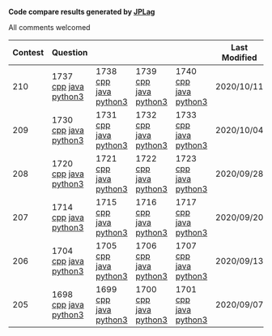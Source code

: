 **Code compare results generated by [JPLag](https://github.com/jplag/jplag)**

All comments welcomed

|Contest|Question||||Last Modified|
|-|-|-|-|-|-|
|210|1737 [cpp](https://feiteng.github.io/ContestResult/210/cppResult/1737/index.html) [java](https://feiteng.github.io/ContestResult/210/javaResult/1737/index.html) [python3](https://feiteng.github.io/ContestResult/210/python3Result/1737/index.html)|1738 [cpp](https://feiteng.github.io/ContestResult/210/cppResult/1738/index.html) [java](https://feiteng.github.io/ContestResult/210/javaResult/1738/index.html) [python3](https://feiteng.github.io/ContestResult/210/python3Result/1738/index.html)|1739 [cpp](https://feiteng.github.io/ContestResult/210/cppResult/1739/index.html) [java](https://feiteng.github.io/ContestResult/210/javaResult/1739/index.html) [python3](https://feiteng.github.io/ContestResult/210/python3Result/1739/index.html)|1740 [cpp](https://feiteng.github.io/ContestResult/210/cppResult/1740/index.html) [java](https://feiteng.github.io/ContestResult/210/javaResult/1740/index.html) [python3](https://feiteng.github.io/ContestResult/210/python3Result/1740/index.html)|2020/10/11|
|209|1730 [cpp](https://feiteng.github.io/ContestResult/209/cppResult/1730/index.html) [java](https://feiteng.github.io/ContestResult/209/javaResult/1730/index.html) [python3](https://feiteng.github.io/ContestResult/209/python3Result/1730/index.html)|1731 [cpp](https://feiteng.github.io/ContestResult/209/cppResult/1731/index.html) [java](https://feiteng.github.io/ContestResult/209/javaResult/1731/index.html) [python3](https://feiteng.github.io/ContestResult/209/python3Result/1731/index.html)|1732 [cpp](https://feiteng.github.io/ContestResult/209/cppResult/1732/index.html) [java](https://feiteng.github.io/ContestResult/209/javaResult/1732/index.html) [python3](https://feiteng.github.io/ContestResult/209/python3Result/1732/index.html)|1733 [cpp](https://feiteng.github.io/ContestResult/209/cppResult/1733/index.html) [java](https://feiteng.github.io/ContestResult/209/javaResult/1733/index.html) [python3](https://feiteng.github.io/ContestResult/209/python3Result/1733/index.html)|2020/10/04|
|208|1720 [cpp](https://feiteng.github.io/ContestResult/208/cppResult/1720/index.html) [java](https://feiteng.github.io/ContestResult/208/javaResult/1720/index.html) [python3](https://feiteng.github.io/ContestResult/208/python3Result/1720/index.html)|1721 [cpp](https://feiteng.github.io/ContestResult/208/cppResult/1721/index.html) [java](https://feiteng.github.io/ContestResult/208/javaResult/1721/index.html) [python3](https://feiteng.github.io/ContestResult/208/python3Result/1721/index.html)|1722 [cpp](https://feiteng.github.io/ContestResult/208/cppResult/1722/index.html) [java](https://feiteng.github.io/ContestResult/208/javaResult/1722/index.html) [python3](https://feiteng.github.io/ContestResult/208/python3Result/1722/index.html)|1723 [cpp](https://feiteng.github.io/ContestResult/208/cppResult/1723/index.html) [java](https://feiteng.github.io/ContestResult/208/javaResult/1723/index.html) [python3](https://feiteng.github.io/ContestResult/208/python3Result/1723/index.html)|2020/09/28|
|207|1714 [cpp](https://feiteng.github.io/ContestResult/207/cppResult/1714/index.html) [java](https://feiteng.github.io/ContestResult/207/javaResult/1714/index.html) [python3](https://feiteng.github.io/ContestResult/207/python3Result/1714/index.html)|1715 [cpp](https://feiteng.github.io/ContestResult/207/cppResult/1715/index.html) [java](https://feiteng.github.io/ContestResult/207/javaResult/1715/index.html) [python3](https://feiteng.github.io/ContestResult/207/python3Result/1715/index.html)|1716 [cpp](https://feiteng.github.io/ContestResult/207/cppResult/1716/index.html) [java](https://feiteng.github.io/ContestResult/207/javaResult/1716/index.html) [python3](https://feiteng.github.io/ContestResult/207/python3Result/1716/index.html)|1717 [cpp](https://feiteng.github.io/ContestResult/207/cppResult/1717/index.html) [java](https://feiteng.github.io/ContestResult/207/javaResult/1717/index.html) [python3](https://feiteng.github.io/ContestResult/207/python3Result/1717/index.html)|2020/09/20|
|206|1704 [cpp](https://feiteng.github.io/ContestResult/206/cppResult/1704/index.html) [java](https://feiteng.github.io/ContestResult/206/javaResult/1704/index.html) [python3](https://feiteng.github.io/ContestResult/206/python3Result/1704/index.html)|1705 [cpp](https://feiteng.github.io/ContestResult/206/cppResult/1705/index.html) [java](https://feiteng.github.io/ContestResult/206/javaResult/1705/index.html) [python3](https://feiteng.github.io/ContestResult/206/python3Result/1705/index.html)|1706 [cpp](https://feiteng.github.io/ContestResult/206/cppResult/1706/index.html) [java](https://feiteng.github.io/ContestResult/206/javaResult/1706/index.html) [python3](https://feiteng.github.io/ContestResult/206/python3Result/1706/index.html)|1707 [cpp](https://feiteng.github.io/ContestResult/206/cppResult/1707/index.html) [java](https://feiteng.github.io/ContestResult/206/javaResult/1707/index.html) [python3](https://feiteng.github.io/ContestResult/206/python3Result/1707/index.html)|2020/09/13|
|205|1698 [cpp](https://feiteng.github.io/ContestResult/205/cppResult/1698/index.html) [java](https://feiteng.github.io/ContestResult/205/javaResult/1698/index.html) [python3](https://feiteng.github.io/ContestResult/205/python3Result/1698/index.html)|1699 [cpp](https://feiteng.github.io/ContestResult/205/cppResult/1699/index.html) [java](https://feiteng.github.io/ContestResult/205/javaResult/1699/index.html) [python3](https://feiteng.github.io/ContestResult/205/python3Result/1699/index.html)|1700 [cpp](https://feiteng.github.io/ContestResult/205/cppResult/1700/index.html) [java](https://feiteng.github.io/ContestResult/205/javaResult/1700/index.html) [python3](https://feiteng.github.io/ContestResult/205/python3Result/1700/index.html)|1701 [cpp](https://feiteng.github.io/ContestResult/205/cppResult/1701/index.html) [java](https://feiteng.github.io/ContestResult/205/javaResult/1701/index.html) [python3](https://feiteng.github.io/ContestResult/205/python3Result/1701/index.html)|2020/09/07|